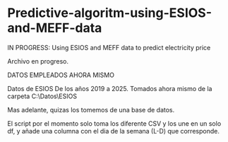 # Predictive-algoritm-using-ESIOS-and-MEFF-data
IN PROGRESS:  Using ESIOS and MEFF data to predict electricity price



Archivo en progreso. 

DATOS EMPLEADOS AHORA MISMO


Datos  de ESIOS De los años 2019 a 2025. 
Tomados ahora mismo de la carpeta C:\Datos\ESIOS

Mas adelante, quizas los tomemos de una base de datos.

El script por el momento solo toma los diferente CSV y los une en un solo df, y añade una columna con el dia de la semana (L-D) que corresponde.
